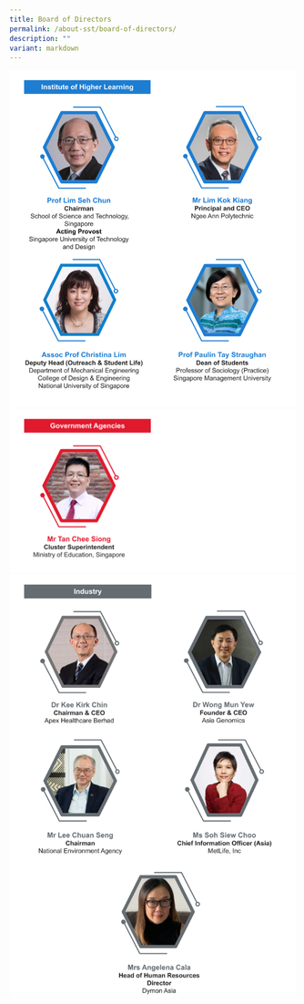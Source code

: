 ```yaml
---
title: Board of Directors
permalink: /about-sst/board-of-directors/
description: ""
variant: markdown
---
```

![![%20institutes%20of%20higher%20learning%20(update).jpg)]](/images/Copy_Board_of_Directors___Institutes_of_Higher_Learning__update___5_.png)
![![](/images/Board%20of%20Directors%20%20Govt%20Agencies.png)](/images/Exco%20Photo/Board_of_Directors___Govt_Agencies__Updated__4_.png)
![](/images/Board_of_Directors___Industry__April_2024___1_.png)